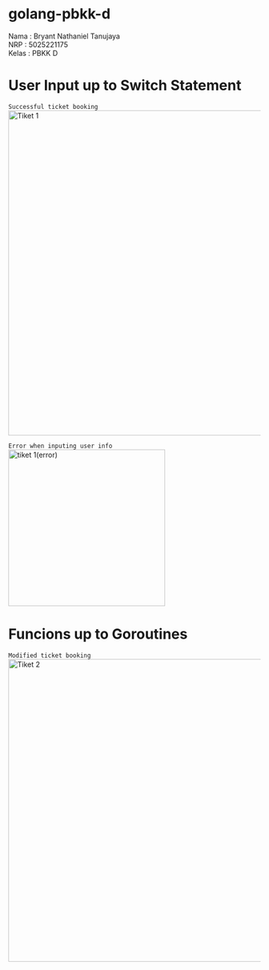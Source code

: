 # golang-pbkk-d

Nama : Bryant Nathaniel Tanujaya<br>
NRP : 5025221175<br>
Kelas : PBKK D<br>

# User Input up to Switch Statement
`Successful ticket booking`<br>
<img width="650" alt="Tiket 1" src="https://github.com/user-attachments/assets/173ab778-05e3-4bc4-9e47-e2dd2e29d1f9">

`Error when inputing user info`<br>
<img width="313" alt="tiket 1(error)" src="https://github.com/user-attachments/assets/ac2d045b-dccb-4e1f-bc5d-1d6196ed5c83">

# Funcions up to Goroutines
`Modified ticket booking`<br>
<img width="605" alt="Tiket 2" src="https://github.com/user-attachments/assets/fa8bdeea-ea70-4ee9-9ca1-e5483e5b4fcc">
